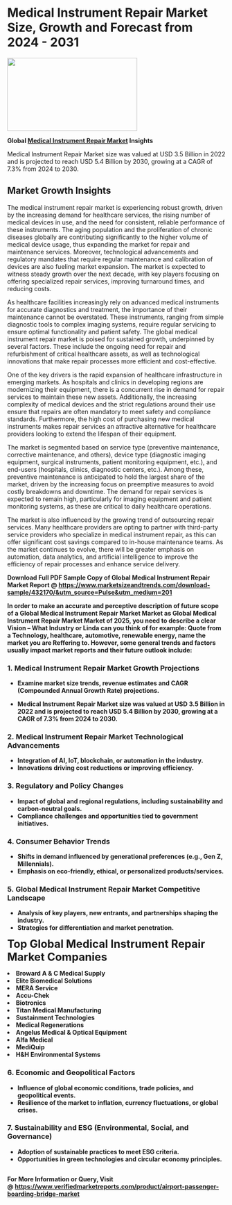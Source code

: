 <H1>Medical Instrument Repair Market Size, Growth and Forecast from 2024 - 2031</H1><img class="aligncenter size-medium wp-image-584254" src="https://thirdeyenews.in/wp-content/uploads/2024/09/Global-Market-Research-300x168.jpeg" alt="" width="300" height="168" /><p><strong>Global&nbsp;<a href="https://www.marketsizeandtrends.com/download-sample/432170/&amp;utm_source=Pulse&amp;utm_medium=201">Medical Instrument Repair Market</a> Insights</strong></p><p>Medical Instrument Repair Market size was valued at USD 3.5 Billion in 2022 and is projected to reach USD 5.4 Billion by 2030, growing at a CAGR of 7.3% from 2024 to 2030.</p><p><h2>Market Growth Insights</h2> <p>The medical instrument repair market is experiencing robust growth, driven by the increasing demand for healthcare services, the rising number of medical devices in use, and the need for consistent, reliable performance of these instruments. The aging population and the proliferation of chronic diseases globally are contributing significantly to the higher volume of medical device usage, thus expanding the market for repair and maintenance services. Moreover, technological advancements and regulatory mandates that require regular maintenance and calibration of devices are also fueling market expansion. The market is expected to witness steady growth over the next decade, with key players focusing on offering specialized repair services, improving turnaround times, and reducing costs.</p> <p><strong></strong></p> <p>As healthcare facilities increasingly rely on advanced medical instruments for accurate diagnostics and treatment, the importance of their maintenance cannot be overstated. These instruments, ranging from simple diagnostic tools to complex imaging systems, require regular servicing to ensure optimal functionality and patient safety. The global medical instrument repair market is poised for sustained growth, underpinned by several factors. These include the ongoing need for repair and refurbishment of critical healthcare assets, as well as technological innovations that make repair processes more efficient and cost-effective.</p> <p>One of the key drivers is the rapid expansion of healthcare infrastructure in emerging markets. As hospitals and clinics in developing regions are modernizing their equipment, there is a concurrent rise in demand for repair services to maintain these new assets. Additionally, the increasing complexity of medical devices and the strict regulations around their use ensure that repairs are often mandatory to meet safety and compliance standards. Furthermore, the high cost of purchasing new medical instruments makes repair services an attractive alternative for healthcare providers looking to extend the lifespan of their equipment.</p> <p>The market is segmented based on service type (preventive maintenance, corrective maintenance, and others), device type (diagnostic imaging equipment, surgical instruments, patient monitoring equipment, etc.), and end-users (hospitals, clinics, diagnostic centers, etc.). Among these, preventive maintenance is anticipated to hold the largest share of the market, driven by the increasing focus on preemptive measures to avoid costly breakdowns and downtime. The demand for repair services is expected to remain high, particularly for imaging equipment and patient monitoring systems, as these are critical to daily healthcare operations.</p> <p>The market is also influenced by the growing trend of outsourcing repair services. Many healthcare providers are opting to partner with third-party service providers who specialize in medical instrument repair, as this can offer significant cost savings compared to in-house maintenance teams. As the market continues to evolve, there will be greater emphasis on automation, data analytics, and artificial intelligence to improve the efficiency of repair processes and enhance service delivery.</p> <p><strong></p><p><span class=""><strong>Download Full PDF Sample Copy of Global Medical Instrument Repair Market Report</strong> @ <a href="https://www.marketsizeandtrends.com/download-sample/432170/&amp;utm_source=Pulse&amp;utm_medium=201" target="_blank">https://www.marketsizeandtrends.com/download-sample/432170/&amp;utm_source=Pulse&amp;utm_medium=201</a></span></p><p>In order to make an accurate and perceptive description of future scope of a Global&nbsp;Medical Instrument Repair Market Market as Global&nbsp;Medical Instrument Repair Market Market of 2025, you need to describe a clear Vision &ndash; What Industry or Linda can you think of for example: Quote from a Technology, healthcare, automotive, renewable energy, name the market you are Reffering to. However, some general trends and factors usually impact market reports and their future outlook include:</p><h3>1.&nbsp;<strong>Medical Instrument Repair Market Growth Projections</strong></h3><ul><li>Examine market size trends, revenue estimates and CAGR (Compounded Annual Growth Rate) projections.</li><li><p>Medical Instrument Repair Market size was valued at USD 3.5 Billion in 2022 and is projected to reach USD 5.4 Billion by 2030, growing at a CAGR of 7.3% from 2024 to 2030.</p></li></ul><h3>2.&nbsp;<strong>Medical Instrument Repair Market Technological Advancements</strong></h3><ul><li>Integration of AI, IoT, blockchain, or automation in the industry.</li><li>Innovations driving cost reductions or improving efficiency.</li></ul><h3>3.&nbsp;<strong>Regulatory and Policy Changes</strong></h3><ul><li>Impact of global and regional regulations, including sustainability and carbon-neutral goals.</li><li>Compliance challenges and opportunities tied to government initiatives.</li></ul><h3>4.&nbsp;<strong>Consumer Behavior Trends</strong></h3><ul><li>Shifts in demand influenced by generational preferences (e.g., Gen Z, Millennials).</li><li>Emphasis on eco-friendly, ethical, or personalized products/services.</li></ul><h3>5.&nbsp;<strong>Global Medical Instrument Repair Market Competitive Landscape</strong></h3><ul><li>Analysis of key players, new entrants, and partnerships shaping the industry.</li><li>Strategies for differentiation and market penetration.</li></ul><p data-pm-slice="1 1 []"><span style="color: inherit; font-family: inherit; font-size: 25px;">Top Global Medical Instrument Repair Market Companies</span></p><div class="" data-test-id=""><p><li>Broward A & C Medical Supply</li><li> Elite Biomedical Solutions</li><li> MERA Service</li><li> Accu-Chek</li><li> Biotronics</li><li> Titan Medical Manufacturing</li><li> Sustainment Technologies</li><li> Medical Regenerations</li><li> Angelus Medical & Optical Equipment</li><li> Alfa Medical</li><li> MediQuip</li><li> H&H Environmental Systems</li></p></div><h3>6.&nbsp;<strong>Economic and Geopolitical Factors</strong></h3><ul><li>Influence of global economic conditions, trade policies, and geopolitical events.</li><li>Resilience of the market to inflation, currency fluctuations, or global crises.</li></ul><h3>7.&nbsp;<strong>Sustainability and ESG (Environmental, Social, and Governance)</strong></h3><ul><li>Adoption of sustainable practices to meet ESG criteria.</li><li>Opportunities in green technologies and circular economy principles.</li></ul><h2><strong style="font-size: 14px;">For More Information or Query, Visit @&nbsp;</strong><a style="background-color: #ffffff; font-size: 14px;" href="https://www.marketsizeandtrends.com/report/medical-instrument-repair-market/" target="_blank">https://www.verifiedmarketreports.com/product/airport-passenger-boarding-bridge-market</a></h2>
